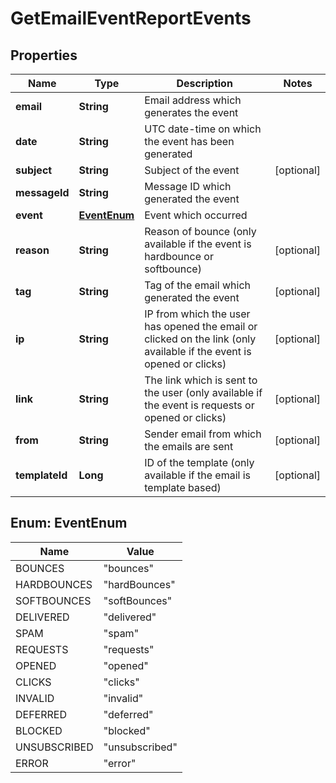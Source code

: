 
# GetEmailEventReportEvents

## Properties
Name | Type | Description | Notes
------------ | ------------- | ------------- | -------------
**email** | **String** | Email address which generates the event | 
**date** | **String** | UTC date-time on which the event has been generated | 
**subject** | **String** | Subject of the event |  [optional]
**messageId** | **String** | Message ID which generated the event | 
**event** | [**EventEnum**](#EventEnum) | Event which occurred | 
**reason** | **String** | Reason of bounce (only available if the event is hardbounce or softbounce) |  [optional]
**tag** | **String** | Tag of the email which generated the event |  [optional]
**ip** | **String** | IP from which the user has opened the email or clicked on the link (only available if the event is opened or clicks) |  [optional]
**link** | **String** | The link which is sent to the user (only available if the event is requests or opened or clicks) |  [optional]
**from** | **String** | Sender email from which the emails are sent |  [optional]
**templateId** | **Long** | ID of the template (only available if the email is template based) |  [optional]


<a name="EventEnum"></a>
## Enum: EventEnum
Name | Value
---- | -----
BOUNCES | &quot;bounces&quot;
HARDBOUNCES | &quot;hardBounces&quot;
SOFTBOUNCES | &quot;softBounces&quot;
DELIVERED | &quot;delivered&quot;
SPAM | &quot;spam&quot;
REQUESTS | &quot;requests&quot;
OPENED | &quot;opened&quot;
CLICKS | &quot;clicks&quot;
INVALID | &quot;invalid&quot;
DEFERRED | &quot;deferred&quot;
BLOCKED | &quot;blocked&quot;
UNSUBSCRIBED | &quot;unsubscribed&quot;
ERROR | &quot;error&quot;



